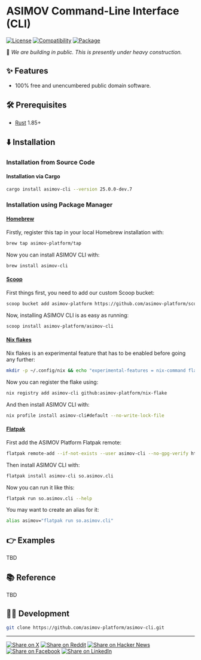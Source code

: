 # ASIMOV Command-Line Interface (CLI)

[![License](https://img.shields.io/badge/license-Public%20Domain-blue.svg)](https://unlicense.org)
[![Compatibility](https://img.shields.io/badge/rust-1.85%2B-blue)](https://blog.rust-lang.org/2025/02/20/Rust-1.85.0/)
[![Package](https://img.shields.io/crates/v/asimov-cli)](https://crates.io/crates/asimov-cli)

🚧 _We are building in public. This is presently under heavy construction._

## ✨ Features

- 100% free and unencumbered public domain software.

## 🛠️ Prerequisites

- [Rust](https://rust-lang.org) 1.85+

## ⬇️ Installation

### Installation from Source Code

#### Installation via Cargo

```bash
cargo install asimov-cli --version 25.0.0-dev.7
```

### Installation using Package Manager

#### [Homebrew](https://brew.sh)

Firstly, register this tap in your local Homebrew installation with:

```bash
brew tap asimov-platform/tap
```

Now you can install ASIMOV CLI with:

```bash
brew install asimov-cli
```

#### [Scoop](https://scoop.sh)

First things first, you need to add our custom Scoop bucket:

```bash
scoop bucket add asimov-platform https://github.com/asimov-platform/scoop-bucket
```

Now, installing ASIMOV CLI is as easy as running:

```bash
scoop install asimov-platform/asimov-cli
```

#### [Nix flakes](https://nixos.wiki/wiki/Flakes)

Nix flakes is an experimental feature that has to be enabled before going any further:

```bash
mkdir -p ~/.config/nix && echo "experimental-features = nix-command flakes" >> ~/.config/nix/nix.conf
```

Now you can register the flake using:

```bash
nix registry add asimov-cli github:asimov-platform/nix-flake
```

And then install ASIMOV CLI with:

```bash
nix profile install asimov-cli#default --no-write-lock-file
```

#### [Flatpak](https://flatpak.org)

First add the ASIMOV Platform Flatpak remote:

```bash
flatpak remote-add --if-not-exists --user asimov-cli --no-gpg-verify https://asimov-platform.github.io/flatpak
```

Then install ASIMOV CLI with:

```bash
flatpak install asimov-cli so.asimov.cli
```

Now you can run it like this:

```bash
flatpak run so.asimov.cli --help
```

You may want to create an alias for it:

```bash
alias asimov="flatpak run so.asimov.cli"
```

## 👉 Examples

TBD

## 📚 Reference

TBD

## 👨‍💻 Development

```bash
git clone https://github.com/asimov-platform/asimov-cli.git
```

---

[![Share on X](https://img.shields.io/badge/share%20on-x-03A9F4?logo=x)](https://x.com/intent/post?url=https://github.com/asimov-platform/asimov-cli&text=ASIMOV%20Command-Line%20Interface%20%28CLI%29)
[![Share on Reddit](https://img.shields.io/badge/share%20on-reddit-red?logo=reddit)](https://reddit.com/submit?url=https://github.com/asimov-platform/asimov-cli&title=ASIMOV%20Command-Line%20Interface%20%28CLI%29)
[![Share on Hacker News](https://img.shields.io/badge/share%20on-hn-orange?logo=ycombinator)](https://news.ycombinator.com/submitlink?u=https://github.com/asimov-platform/asimov-cli&t=ASIMOV%20Command-Line%20Interface%20%28CLI%29)
[![Share on Facebook](https://img.shields.io/badge/share%20on-fb-1976D2?logo=facebook)](https://www.facebook.com/sharer/sharer.php?u=https://github.com/asimov-platform/asimov-cli)
[![Share on LinkedIn](https://img.shields.io/badge/share%20on-linkedin-3949AB?logo=linkedin)](https://www.linkedin.com/sharing/share-offsite/?url=https://github.com/asimov-platform/asimov-cli)
